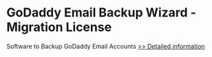 # GoDaddy Email Backup Wizard - Migration License
Software to Backup GoDaddy Email Accounts
[>> Detailed information](https://secure.shareit.com/shareit/product.html?productid=300983857&affiliateid=200057808)